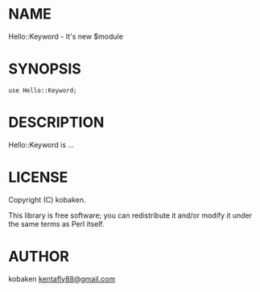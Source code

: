 
# NAME

Hello::Keyword - It's new $module

# SYNOPSIS

    use Hello::Keyword;

# DESCRIPTION

Hello::Keyword is ...

# LICENSE

Copyright (C) kobaken.

This library is free software; you can redistribute it and/or modify
it under the same terms as Perl itself.

# AUTHOR

kobaken <kentafly88@gmail.com>
